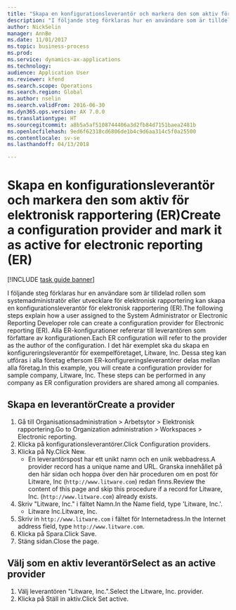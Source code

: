 ```yaml
--- 
title: "Skapa en konfigurationsleverantör och markera den som aktiv för elektronisk rapportering (ER)"
description: "I följande steg förklaras hur en användare som är tilldelad rollen som systemadministratör eller utvecklare för elektronisk rapportering kan skapa en konfigurationsleverantör för elektronisk rapportering (ER)."
author: NickSelin
manager: AnnBe
ms.date: 11/01/2017
ms.topic: business-process
ms.prod: 
ms.service: dynamics-ax-applications
ms.technology: 
audience: Application User
ms.reviewer: kfend
ms.search.scope: Operations
ms.search.region: Global
ms.author: nselin
ms.search.validFrom: 2016-06-30
ms.dyn365.ops.version: AX 7.0.0
ms.translationtype: HT
ms.sourcegitcommit: a8b5a5af5108744406a3d2fb84d7151baea2481b
ms.openlocfilehash: 9ed6f62318cd6806de1b4c9d6aa314c5f0a25500
ms.contentlocale: sv-se
ms.lasthandoff: 04/13/2018

---
```

# <a name="create-a-configuration-provider-and-mark-it-as-active-for-electronic-reporting-er"></a><span data-ttu-id="b9312-103">Skapa en konfigurationsleverantör och markera den som aktiv för elektronisk rapportering (ER)</span><span class="sxs-lookup"><span data-stu-id="b9312-103">Create a configuration provider and mark it as active for electronic reporting (ER)</span></span>

[!INCLUDE [task guide banner](../../includes/task-guide-banner.md)]

<span data-ttu-id="b9312-104">I följande steg förklaras hur en användare som är tilldelad rollen som systemadministratör eller utvecklare för elektronisk rapportering kan skapa en konfigurationsleverantör för elektronisk rapportering (ER).</span><span class="sxs-lookup"><span data-stu-id="b9312-104">The following steps explain how a user assigned to the System Administrator or Electronic Reporting Developer role can create a configuration provider for Electronic reporting (ER).</span></span> <span data-ttu-id="b9312-105">Alla ER-konfigurationer refererar till leverantören som författare av konfigurationen.</span><span class="sxs-lookup"><span data-stu-id="b9312-105">Each ER configuration will refer to the provider as the author of the configuration.</span></span> <span data-ttu-id="b9312-106">I det här exemplet ska du skapa en konfigureringsleverantör för exempelföretaget, Litware, Inc. Dessa steg kan utföras i alla företag eftersom ER-konfigureringsleverantörer delas mellan alla företag.</span><span class="sxs-lookup"><span data-stu-id="b9312-106">In this example, you will create a configuration provider for sample company, Litware, Inc. These steps can be performed in any company as ER configuration providers are shared among all companies.</span></span>


## <a name="create-a-provider"></a><span data-ttu-id="b9312-107">Skapa en leverantör</span><span class="sxs-lookup"><span data-stu-id="b9312-107">Create a provider</span></span>
1. <span data-ttu-id="b9312-108">Gå till Organisationsadministration > Arbetsytor > Elektronisk rapportering.</span><span class="sxs-lookup"><span data-stu-id="b9312-108">Go to Organization administration > Workspaces > Electronic reporting.</span></span>
2. <span data-ttu-id="b9312-109">Klicka på konfigurationsleverantörer.</span><span class="sxs-lookup"><span data-stu-id="b9312-109">Click Configuration providers.</span></span>
3. <span data-ttu-id="b9312-110">Klicka på Ny.</span><span class="sxs-lookup"><span data-stu-id="b9312-110">Click New.</span></span>
    * <span data-ttu-id="b9312-111">En leverantörspost har ett unikt namn och en unik webbadress.</span><span class="sxs-lookup"><span data-stu-id="b9312-111">A provider record has a unique name and URL.</span></span> <span data-ttu-id="b9312-112">Granska innehållet på den här sidan och hoppa över den här proceduren om en post för Litware, Inc (`http://www.litware.com`) redan finns.</span><span class="sxs-lookup"><span data-stu-id="b9312-112">Review the content of this page and skip this procedure if a record for Litware, Inc. (`http://www.litware.com`) already exists.</span></span>  
4. <span data-ttu-id="b9312-113">Skriv "Litware, Inc." i fältet Namn.</span><span class="sxs-lookup"><span data-stu-id="b9312-113">In the Name field, type 'Litware, Inc.'.</span></span>
    * <span data-ttu-id="b9312-114">Litware Inc.</span><span class="sxs-lookup"><span data-stu-id="b9312-114">Litware, Inc.</span></span>  
5. <span data-ttu-id="b9312-115">Skriv in `http://www.litware.com` i fältet för Internetadress.</span><span class="sxs-lookup"><span data-stu-id="b9312-115">In the Internet address field, type `http://www.litware.com`.</span></span>
6. <span data-ttu-id="b9312-116">Klicka på Spara.</span><span class="sxs-lookup"><span data-stu-id="b9312-116">Click Save.</span></span>
7. <span data-ttu-id="b9312-117">Stäng sidan.</span><span class="sxs-lookup"><span data-stu-id="b9312-117">Close the page.</span></span>

## <a name="select-as-an-active-provider"></a><span data-ttu-id="b9312-118">Välj som en aktiv leverantör</span><span class="sxs-lookup"><span data-stu-id="b9312-118">Select as an active provider</span></span>
1. <span data-ttu-id="b9312-119">Välj leverantören "Litware, Inc.".</span><span class="sxs-lookup"><span data-stu-id="b9312-119">Select the Litware, Inc. provider.</span></span>
2. <span data-ttu-id="b9312-120">Klicka på Ställ in aktiv.</span><span class="sxs-lookup"><span data-stu-id="b9312-120">Click Set active.</span></span>


